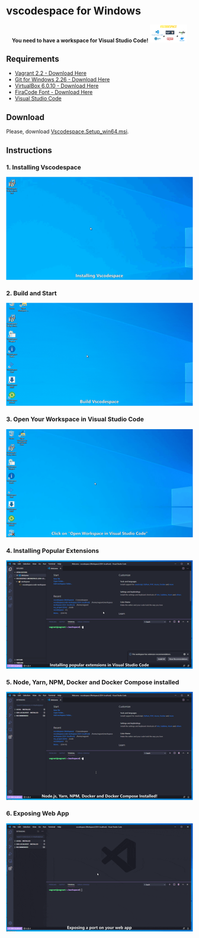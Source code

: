 # vscodespace for Windows

<p align="center">
  <b>You need to have a workspace for Visual Studio Code!</b>
  <img src="docs/png/intro.png" style="max-width: 20%; height: auto;" />
</p>

## Requirements

* [Vagrant 2.2 - Download Here](https://releases.hashicorp.com/vagrant/2.2.9/vagrant_2.2.9_x86_64.msi)
* [Git for Windows 2.26 - Download Here](https://github.com/git-for-windows/git/releases/download/v2.26.2.windows.1/Git-2.26.2-64-bit.exe)
* [VirtualBox 6.0.10 - Download Here](https://download.virtualbox.org/virtualbox/6.0.10/VirtualBox-6.0.10-132072-Win.exe)
* [FiraCode Font - Download Here](https://github.com/tonsky/FiraCode/releases/download/4/Fira_Code_v4.zip)
* [Visual Studio Code](https://code.visualstudio.com/)

## Download

Please, download [Vscodespace.Setup_win64.msi](https://github.com/cristiancmello/vscodespace/releases/download/1.0.5/Vscodespace.Setup_win64.msi).

## Instructions

### 1. Installing Vscodespace

<img src="https://raw.githubusercontent.com/cristiancmello/vscodespace/master/docs/gif/0-installing-vscodespace.gif" style="max-width: 100%; height: auto;" />

### 2. Build and Start

<img src="https://raw.githubusercontent.com/cristiancmello/vscodespace/master/docs/gif/1-build-and-start-vscodespace.gif" style="max-width: 100%; height: auto;" />

### 3. Open Your Workspace in Visual Studio Code

<img src="https://raw.githubusercontent.com/cristiancmello/vscodespace/master/docs/gif/2-open-in-vscode.gif" style="max-width: 100%; height: auto;" />

### 4. Installing Popular Extensions

<img src="https://raw.githubusercontent.com/cristiancmello/vscodespace/master/docs/gif/3-install-popular-extensions.gif" style="max-width: 100%; height: auto;" />

### 5. Node, Yarn, NPM, Docker and Docker Compose installed

<img src="https://raw.githubusercontent.com/cristiancmello/vscodespace/master/docs/gif/4-verifying-apps-versions.gif" style="max-width: 100%; height: auto;" />

### 6. Exposing Web App

<img src="https://raw.githubusercontent.com/cristiancmello/vscodespace/master/docs/gif/5-exposing-port-webapp.gif" style="max-width: 100%; height: auto;" />
